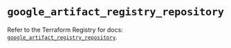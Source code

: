 # `google_artifact_registry_repository`

Refer to the Terraform Registry for docs: [`google_artifact_registry_repository`](https://registry.terraform.io/providers/hashicorp/google/6.36.0/docs/resources/artifact_registry_repository).
